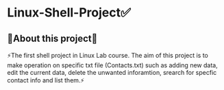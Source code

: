 # Linux-Shell-Project✅
<h2>🔻About this project🔻<br></h2>
⚡The first shell project in Linux Lab course. The aim of this project is to make operation on specific txt file (Contacts.txt) such as adding new data, edit the current data, delete
the unwanted inforamtion, srearch for specfic contact info and list them.⚡
